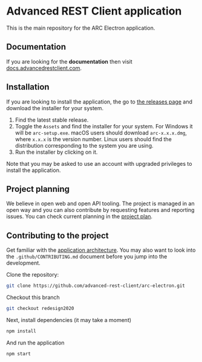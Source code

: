 # Advanced REST Client application

This is the main repository for the ARC Electron application.

## Documentation

If you are looking for the **documentation** then visit [docs.advancedrestclient.com](https://docs.advancedrestclient.com/).

## Installation

If you are looking to install the application, the go to [the releases page](https://github.com/advanced-rest-client/arc-electron/releases) and download the installer for your system.

1. Find the latest stable release.
2. Toggle the `Assets` and find the installer for your system. For Windows it will be `arc-setup.exe`. macOS users should download `arc-x.x.x.dmg`, where `x.x.x` is the version number. Linux users should find the distribution corresponding to the system you are using.
3. Run the installer by clicking on it.

Note that you may be asked to use an account with upgraded privileges to install the application.

## Project planning

We believe in open web and open API tooling. The project is managed in an open way and you can also contribute by requesting features and reporting issues. You can check current planning in the [project plan](https://github.com/orgs/advanced-rest-client/projects/2).

## Contributing to the project

Get familiar with the [application architecture](https://app.gitbook.com/@api-components/s/arc/arc-development/architecture). You may also want to look into the `.github/CONTRIBUTING.md` document before you jump into the development.

Clone the repository:

```sh
git clone https://github.com/advanced-rest-client/arc-electron.git
```

Checkout this branch

```sh
git checkout redesign2020
```

Next, install dependencies (it may take a moment)

```sh
npm install
```

And run the application

```sh
npm start
```
